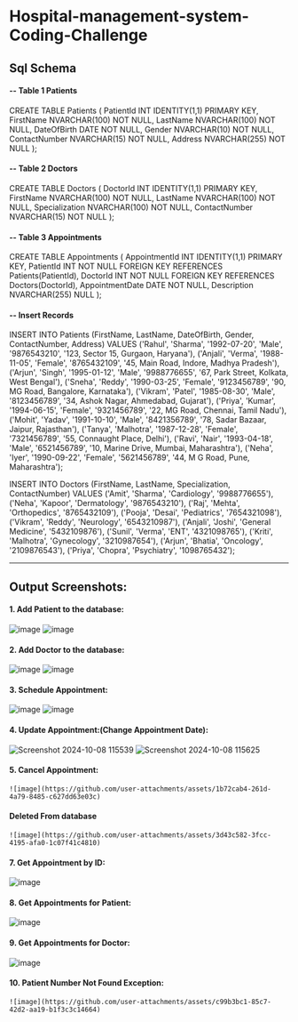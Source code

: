 # Hospital-management-system-Coding-Challenge


<h2>Sql Schema</h2>

<h4>-- Table 1 Patients</h4>

CREATE TABLE Patients (
    PatientId INT IDENTITY(1,1) PRIMARY KEY,
    FirstName NVARCHAR(100) NOT NULL,
    LastName NVARCHAR(100) NOT NULL,
    DateOfBirth DATE NOT NULL,
    Gender NVARCHAR(10) NOT NULL,
    ContactNumber NVARCHAR(15) NOT NULL,
    Address NVARCHAR(255) NOT NULL
);

<h4>-- Table 2 Doctors</h4>

CREATE TABLE Doctors (
    DoctorId INT IDENTITY(1,1) PRIMARY KEY,
    FirstName NVARCHAR(100) NOT NULL,
    LastName NVARCHAR(100) NOT NULL,
    Specialization NVARCHAR(100) NOT NULL,
    ContactNumber NVARCHAR(15) NOT NULL
);

<h4>-- Table 3 Appointments</h4>
CREATE TABLE Appointments (
    AppointmentId INT IDENTITY(1,1) PRIMARY KEY,
    PatientId INT NOT NULL FOREIGN KEY REFERENCES Patients(PatientId),
    DoctorId INT NOT NULL FOREIGN KEY REFERENCES Doctors(DoctorId),
    AppointmentDate DATE NOT NULL,
    Description NVARCHAR(255) NULL
);


<h4>-- Insert Records</h4>

INSERT INTO Patients (FirstName, LastName, DateOfBirth, Gender, ContactNumber, Address)
VALUES 
('Rahul', 'Sharma', '1992-07-20', 'Male', '9876543210', '123, Sector 15, Gurgaon, Haryana'),
('Anjali', 'Verma', '1988-11-05', 'Female', '8765432109', '45, Main Road, Indore, Madhya Pradesh'),
('Arjun', 'Singh', '1995-01-12', 'Male', '9988776655', '67, Park Street, Kolkata, West Bengal'),
('Sneha', 'Reddy', '1990-03-25', 'Female', '9123456789', '90, MG Road, Bangalore, Karnataka'),
('Vikram', 'Patel', '1985-08-30', 'Male', '8123456789', '34, Ashok Nagar, Ahmedabad, Gujarat'),
('Priya', 'Kumar', '1994-06-15', 'Female', '9321456789', '22, MG Road, Chennai, Tamil Nadu'),
('Mohit', 'Yadav', '1991-10-10', 'Male', '8421356789', '78, Sadar Bazaar, Jaipur, Rajasthan'),
('Tanya', 'Malhotra', '1987-12-28', 'Female', '7321456789', '55, Connaught Place, Delhi'),
('Ravi', 'Nair', '1993-04-18', 'Male', '6521456789', '10, Marine Drive, Mumbai, Maharashtra'),
('Neha', 'Iyer', '1990-09-22', 'Female', '5621456789', '44, M G Road, Pune, Maharashtra');


INSERT INTO Doctors (FirstName, LastName, Specialization, ContactNumber) 
VALUES 
('Amit', 'Sharma', 'Cardiology', '9988776655'),
('Neha', 'Kapoor', 'Dermatology', '9876543210'),
('Raj', 'Mehta', 'Orthopedics', '8765432109'),
('Pooja', 'Desai', 'Pediatrics', '7654321098'),
('Vikram', 'Reddy', 'Neurology', '6543210987'),
('Anjali', 'Joshi', 'General Medicine', '5432109876'),
('Sunil', 'Verma', 'ENT', '4321098765'),
('Kriti', 'Malhotra', 'Gynecology', '3210987654'),
('Arjun', 'Bhatia', 'Oncology', '2109876543'),
('Priya', 'Chopra', 'Psychiatry', '1098765432');

--------------------------------------------------------------------------------------------------------------------------------------------------------------------------------------------------------------------
<h2>Output Screenshots:</h2>
<h4>1. Add Patient to the database:</h4>
   
   ![image](https://github.com/user-attachments/assets/398beee0-ee1d-4f15-9f54-5bb63ae6b289)
   ![image](https://github.com/user-attachments/assets/69974064-2c8a-4a1f-88ca-da4c4ca41516)

<h4>2. Add Doctor to the database:</h4>
   
   ![image](https://github.com/user-attachments/assets/249f8fec-e28d-4f3f-b327-dd03373e2053)
   ![image](https://github.com/user-attachments/assets/98b53687-4527-4a65-bf57-6f9276bf1397)

<h4>3. Schedule Appointment:</h4>
   
   ![image](https://github.com/user-attachments/assets/ae1e552f-46d7-4900-aeda-d03faa08c487)
   ![image](https://github.com/user-attachments/assets/8c4ee3fb-8f56-47d8-8088-41354b6ad70d)

<h4>4. Update Appointment:(Change Appointment Date):</h4>
   
   ![Screenshot 2024-10-08 115539](https://github.com/user-attachments/assets/1d91cb70-4760-41c0-81c2-88d74bb6b47d)
   ![Screenshot 2024-10-08 115625](https://github.com/user-attachments/assets/92769d14-94fa-4a29-ae9a-ae33e4b303ad)

<h4>5. Cancel Appointment:</h4>
   
    ![image](https://github.com/user-attachments/assets/1b72cab4-261d-4a79-8485-c627dd63e03c)
   
   <h4>Deleted From database</h4>
   
    ![image](https://github.com/user-attachments/assets/3d43c582-3fcc-4195-afa0-1c07f41c4810)
   
<h4>7. Get Appointment by ID:</h4>

   ![image](https://github.com/user-attachments/assets/aadb0dac-a7f6-4951-b9e3-18d6859b385b)

<h4>8. Get Appointments for Patient:</h4>
   
   ![image](https://github.com/user-attachments/assets/20eda319-c69e-460b-8fc9-fa5e462b19c6)

<h4>9. Get Appointments for Doctor:</h4>

   ![image](https://github.com/user-attachments/assets/bc945c9a-b20b-4dff-b8b7-ef0d9d24bb7a)

<h4>10. Patient Number Not Found Exception:</h4>

    ![image](https://github.com/user-attachments/assets/c99b3bc1-85c7-42d2-aa19-b1f3c3c14664)


    






